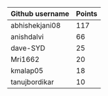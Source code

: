 | Github username | Points |
|-----------------|--------|
| abhishekjani08 | 117 |
| anishdalvi     | 66 |
| dave-SYD       | 25 |
| Mri1662        | 20 |
| kmalap05       | 18 |
| tanujbordikar  | 10 |

